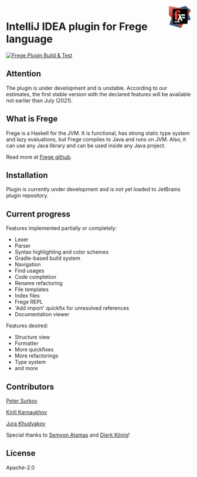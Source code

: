 <a href="https://github.com/IntelliJ-Frege/intellij-frege/">
    <img src="https://raw.githubusercontent.com/IntelliJ-Frege/intellij-frege/master/src/main/resources/META-INF/pluginIcon.svg" alt="Plugin logo" title="Plugin logo" align="right" height="60" />
</a>

# IntelliJ IDEA plugin for Frege language
[![Frege Plugin Build & Test](https://github.com/IntelliJ-Frege/intellij-frege/actions/workflows/tests.yml/badge.svg)](https://github.com/IntelliJ-Frege/intellij-frege/actions/workflows/tests.yml)

## Attention
The plugin is under development and is unstable. According to our estimates, the first stable version with the declared features will be available not earlier than July (2021).

## What is Frege

Frege is a Haskell for the JVM. It is functional, has strong static type system and lazy evaluations, 
but Frege compiles to Java and runs on JVM. Also, it can use any Java library and can be used inside any Java project.

Read more at [Frege github](https://github.com/Frege/frege).

## Installation

Plugin is currently under development and is not yet loaded to JetBrains plugin repository.

## Current progress

Features implemented partially or completely:
- Lexer
- Parser 
- Syntax highlighting and color schemes
- Gradle-based build system
- Navigation
- Find usages
- Code completion
- Rename refactoring
- File templates
- Index files
- Frege REPL
- 'Add import' quickfix for unresolved references
- Documentation viewer

Features desired:
- Structure view
- Formatter
- More quickfixes
- More refactorings
- Type system
- and more


## Contributors

[Peter Surkov](https://github.com/psurkov/)

[Kirill Karnaukhov](https://github.com/kkarnauk)

[Jura Khudyakov](https://github.com/23jura23/)

Special thanks to [Semyon Atamas](https://github.com/satamas) and [Dierk König](https://github.com/Dierk)!

## License

Apache-2.0
